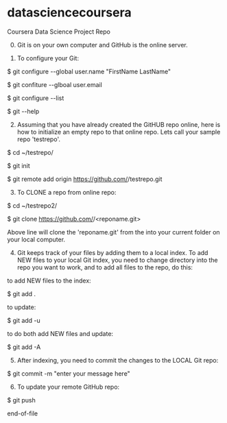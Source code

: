 datasciencecoursera
===================

Coursera Data Science Project Repo

0. Git is on your own computer and GitHub is the online server.

1. To configure your Git:

$ git configure --global user.name "FirstName LastName"

$ git confiture --glboal user.email <youremail>

$ git configure --list

$ git --help


2. Assuming that you have already created the GitHUB repo online, here is how
to initialize an empty repo to that online repo.  Lets call your sample repo 'testrepo'.

$ cd ~/testrepo/

$ git init

$ git remote add origin https://github.com/<yourusername>/testrepo.git


3. To CLONE a repo from online repo:

$ cd ~/testrepo2/

$ git clone https://github.com/<username>/<reponame.git>

Above line will clone the 'reponame.git' from the <username> into your
current folder on your local computer.



4. Git keeps track of your files by adding them to a local index.
To add NEW files to your local Git index, you need to change directory into the
repo you want to work, and to add all files to the repo, do this:

to add NEW files to the index:

$ git add .

to update:

$ git add -u

to do both add NEW files and update:

$ git add -A



5. After indexing, you need to commit the changes to the LOCAL Git repo:

$ git commit -m "enter your message here"


6. To update your remote GitHub repo:

$ git push



end-of-file
